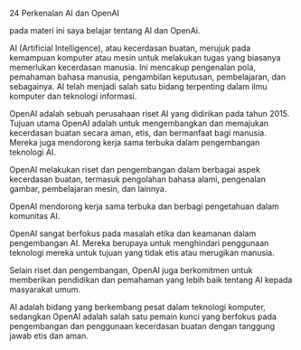 24 Perkenalan AI dan OpenAI

pada materi ini saya belajar tentang AI dan OpenAi.

AI (Artificial Intelligence), atau kecerdasan buatan, merujuk pada kemampuan komputer atau mesin untuk melakukan tugas yang biasanya memerlukan kecerdasan manusia. Ini mencakup pengenalan pola, pemahaman bahasa manusia, pengambilan keputusan, pembelajaran, dan sebagainya. AI telah menjadi salah satu bidang terpenting dalam ilmu komputer dan teknologi informasi.

OpenAI adalah sebuah perusahaan riset AI yang didirikan pada tahun 2015. Tujuan utama OpenAI adalah untuk mengembangkan dan memajukan kecerdasan buatan secara aman, etis, dan bermanfaat bagi manusia. Mereka juga mendorong kerja sama terbuka dalam pengembangan teknologi AI.

OpenAI melakukan riset dan pengembangan dalam berbagai aspek kecerdasan buatan, termasuk pengolahan bahasa alami, pengenalan gambar, pembelajaran mesin, dan lainnya. 

OpenAI mendorong kerja sama terbuka dan berbagi pengetahuan dalam komunitas AI. 

OpenAI sangat berfokus pada masalah etika dan keamanan dalam pengembangan AI. Mereka berupaya untuk menghindari penggunaan teknologi mereka untuk tujuan yang tidak etis atau merugikan manusia.

Selain riset dan pengembangan, OpenAI juga berkomitmen untuk memberikan pendidikan dan pemahaman yang lebih baik tentang AI kepada masyarakat umum.

AI adalah bidang yang berkembang pesat dalam teknologi komputer, sedangkan OpenAI adalah salah satu pemain kunci yang berfokus pada pengembangan dan penggunaan kecerdasan buatan dengan tanggung jawab etis dan aman. 